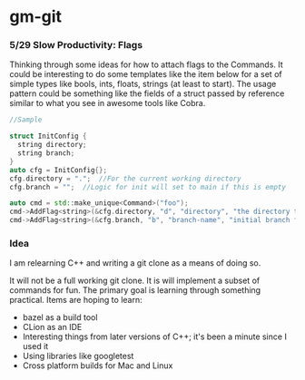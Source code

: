 # gm-git


### 5/29 Slow Productivity: Flags

Thinking through some ideas for how to attach flags to the Commands.  It could be interesting to do some templates like the item below for a set of simple types like bools, ints, floats, strings (at least to start).  The usage
pattern could be something like the fields of a struct passed by reference similar to what you see in awesome tools like Cobra.


```cpp {class="my-class" id="my-codeblock" lineNos=inline tabWidth=2}
//Sample

struct InitConfig {
  string directory;
  string branch;
}
auto cfg = InitConfig{};
cfg.directory = ".";  //For the current working directory
cfg.branch = "";  //Logic for init will set to main if this is empty

auto cmd = std::make_unique<Command>("foo");
cmd->AddFlag<string>(&cfg.directory, "d", "directory", "the directory to create the");
cmd->AddFlag<string>(&cfg.branch, "b", "branch-name", "initial branch for the repo");

```

### Idea

I am relearning C++ and writing a git clone as a means of doing so.

It will not be a full working git clone.  It is will implement a subset of commands for fun.  The primary goal is learning through something practical.  Items are hoping to learn:
* bazel as a build tool
* CLion as an IDE
* Interesting things from later versions of C++; it's been a minute since I used it
* Using libraries like googletest
* Cross platform builds for Mac and Linux


